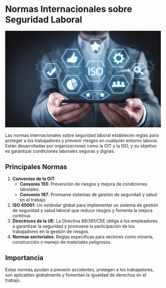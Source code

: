 # Normas Internacionales sobre Seguridad Laboral
![seguridad](img/seguridad.jpg)

Las normas internacionales sobre seguridad laboral establecen reglas para proteger a los trabajadores y prevenir riesgos en cualquier entorno laboral. Están desarrolladas por organizaciones como la OIT y la ISO, y su objetivo es garantizar condiciones laborales seguras y dignas.
## Principales Normas
1. **Convenios de la OIT**:
   * **Convenio 155**: Prevención de riesgos y mejora de condiciones laborales.
   * **Convenio 187**: Promueve sistemas de gestión de seguridad y salud en el trabajo.
2. **ISO 45001**: Un estándar global para implementar un sistema de gestión de seguridad y salud laboral que reduce riesgos y fomenta la mejora continua.
3. **Directrices de la UE**: La Directiva 89/391/CEE obliga a los empleadores a garantizar la seguridad y promueve la participación de los trabajadores en la gestión de riesgos.
4. **Normas sectoriales**: Reglas específicas para sectores como minería, construcción o manejo de materiales peligrosos.
## Importancia
Estas normas ayudan a prevenir accidentes, protegen a los trabajadores, son aplicables globalmente y fomentan la igualdad de derechos en el trabajo.
